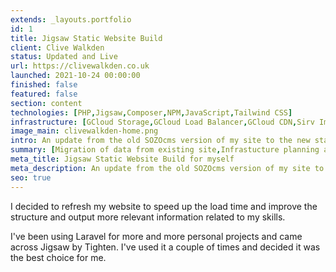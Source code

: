 ```yaml
---
extends: _layouts.portfolio
id: 1
title: Jigsaw Static Website Build
client: Clive Walkden
status: Updated and Live
url: https://clivewalkden.co.uk
launched: 2021-10-24 00:00:00
finished: false
featured: false
section: content
technologies: [PHP,Jigsaw,Composer,NPM,JavaScript,Tailwind CSS]
infrastructure: [GCloud Storage,GCloud Load Balancer,GCloud CDN,Sirv Image CDN]
image_main: clivewalkden-home.png
intro: An update from the old SOZOcms version of my site to the new static generated Jigsaw build.
summary: [Migration of data from existing site,Infrastucture planning and configuration]
meta_title: Jigsaw Static Website Build for myself
meta_description: An update from the old SOZOcms version of my site to the new static generated Jigsaw build.
seo: true
---
```


I decided to refresh my website to speed up the load time and improve the structure and output more relevant information related to my skills.

I've been using Laravel for more and more personal projects and came across Jigsaw by Tighten. I've used it a couple of times and decided it was the best choice for me.

